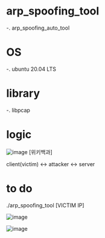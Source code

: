 # arp_spoofing_tool

-. arp_spoofing_auto_tool 

# OS
-. ubuntu 20.04 LTS

# library
-. libpcap


# logic
![image](https://user-images.githubusercontent.com/98140369/215711565-ee28b415-d7ca-4803-9c16-9c37b709c7d6.png)
[위키백과]

client(victim) <-> attacker <-> server


# to do
./arp_spoofing_tool [VICTIM IP]

![image](https://user-images.githubusercontent.com/98140369/215717294-22555f0f-1338-4765-8d03-d1739f37786d.png)

![image](https://user-images.githubusercontent.com/98140369/215717013-2ea37eaa-2694-4535-ac43-e254bc7f49b4.png)
